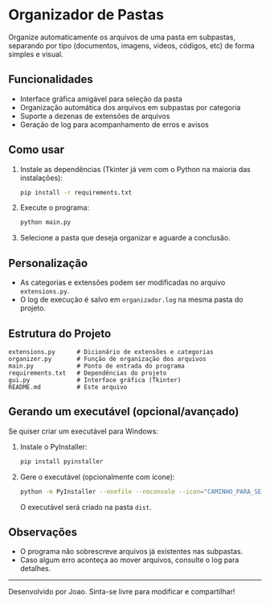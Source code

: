# Organizador de Pastas

Organize automaticamente os arquivos de uma pasta em subpastas, separando por tipo (documentos, imagens, vídeos, códigos, etc) de forma simples e visual.

## Funcionalidades

- Interface gráfica amigável para seleção da pasta
- Organização automática dos arquivos em subpastas por categoria
- Suporte a dezenas de extensões de arquivos
- Geração de log para acompanhamento de erros e avisos

## Como usar

1. Instale as dependências (Tkinter já vem com o Python na maioria das instalações):

   ```bash
   pip install -r requirements.txt
   ```

2. Execute o programa:

   ```bash
   python main.py
   ```

3. Selecione a pasta que deseja organizar e aguarde a conclusão.

## Personalização

- As categorias e extensões podem ser modificadas no arquivo `extensions.py`.
- O log de execução é salvo em `organizador.log` na mesma pasta do projeto.

## Estrutura do Projeto

```text
extensions.py      # Dicionário de extensões e categorias
organizer.py       # Função de organização dos arquivos
main.py            # Ponto de entrada do programa
requirements.txt   # Dependências do projeto
gui.py             # Interface gráfica (Tkinter)
README.md          # Este arquivo
```

## Gerando um executável (opcional/avançado)

Se quiser criar um executável para Windows:

1. Instale o PyInstaller:

   ```bash
   pip install pyinstaller
   ```

2. Gere o executável (opcionalmente com ícone):

   ```bash
   python -m PyInstaller --onefile --noconsole --icon="CAMINHO_PARA_SEU_ICONE.ico" --name="OrganizadorDePastas" main.py
   ```

   O executável será criado na pasta `dist`.

## Observações

- O programa não sobrescreve arquivos já existentes nas subpastas.
- Caso algum erro aconteça ao mover arquivos, consulte o log para detalhes.

---

Desenvolvido por Joao. Sinta-se livre para modificar e compartilhar!
